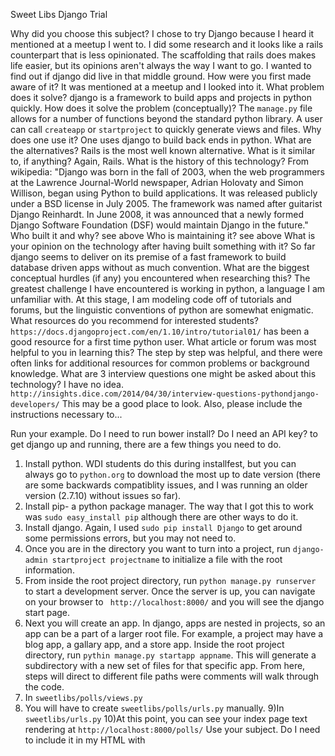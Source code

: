 Sweet Libs Django Trial

Why did you choose this subject?
  I chose to try Django because I heard it mentioned at a meetup I went to. I did some research and it looks like a rails counterpart that is less opinionated. The scaffolding that rails does makes life easier, but its opinions aren't always the way I want to go. I wanted to find out if django did live in that middle ground.
How were you first made aware of it?
  It was mentioned at a meetup and I looked into it.
What problem does it solve?
  django is a framework to build apps and projects in python quickly.
How does it solve the problem (conceptually)?
  The `manage.py` file allows for a number of functions beyond the standard python library. A user can call `createapp` or `startproject` to quickly generate views and files.
Why does one use it?
  One uses django to build back ends in python.
What are the alternatives?
  Rails is the most well known alternative.
What is it similar to, if anything?
  Again, Rails.
What is the history of this technology?
  From wikipedia:
    "Django was born in the fall of 2003, when the web programmers at the Lawrence Journal-World newspaper, Adrian Holovaty and Simon Willison, began using Python to build applications. It was released publicly under a BSD license in July 2005. The framework was named after guitarist Django Reinhardt. In June 2008, it was announced that a newly formed Django Software Foundation (DSF) would maintain Django in the future."
Who built it and why?
  see above
Who is maintaining it?
  see above
What is your opinion on the technology after having built something with it?
  So far django seems to deliver on its premise of a fast framework to build database driven apps without as much convention.
What are the biggest conceptual hurdles (if any) you encountered when researching this?
  The greatest challenge I have encountered is working in python, a language I am unfamiliar with. At this stage, I am modeling code off of tutorials and forums, but the linguistic conventions of python are somewhat enigmatic.
What resources do you recommend for interested students?
  `https://docs.djangoproject.com/en/1.10/intro/tutorial01/` has been a good resource for a first time python user.
What article or forum was most helpful to you in learning this?
  The step by step was helpful, and there were often links for additional resources for common problems or background knowledge.
What are 3 interview questions one might be asked about this technology?
  I have no idea. `http://insights.dice.com/2014/04/30/interview-questions-pythondjango-developers/` This may be a good place to look.
Also, please include the instructions necessary to...

Run your example.
Do I need to run bower install? Do I need an API key?
  to get django up and running, there are a few things you need to do.
  1) Install python. WDI students do this during installfest, but you can always go to `python.org` to download the most up to date version (there are some backwards compatiblity issues, and I was running an older version (2.7.10) without issues so far).
  2) Install pip- a python package manager. The way that I got this to work was `sudo easy_install pip` although there are other ways to do it.
  3) Install django. Again, I used `sudo pip install Django` to get around some permissions errors, but you may not need to.
  4) Once you are in the directory you want to turn into a project, run `django-admin startproject projectname` to initialize a file with the root information.
  5) From inside the root project directory, run `python manage.py runserver` to start a development server. Once the server is up, you can navigate on your browser to ` http://localhost:8000/` and you will see the django start page.
  6) Next you will create an app. In django, apps are nested in projects, so an app can be a part of a larger root file. For example, a project may have a blog app, a gallary app, and a store app. Inside the root project directory, run `pythin manage.py startapp appname`. This will generate a subdirectory with a new set of files for that specific app. From here, steps will direct to different file paths were comments will walk through the code.
  7) In `sweetlibs/polls/views.py`
  8) You will have to create `sweetlibs/polls/urls.py` manually.
  9)In `sweetlibs/urls.py`
  10)At this point, you can see your index page text rendering at `http://localhost:8000/polls/`
Use your subject.
Do I need to include it in my HTML with <script> tags? Do I need to brew install anything? Can I deploy it to Heroku?
